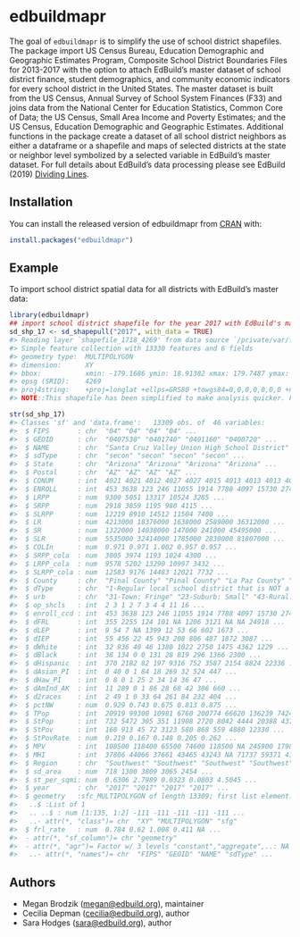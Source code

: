 
<!-- README.md is generated from README.Rmd. Please edit that file -->

# edbuildmapr

<!-- badges: start -->

<!-- badges: end -->

The goal of `edbuildmapr` is to simplify the use of school district
shapefiles. The package import US Census Bureau, Education Demographic
and Geographic Estimates Program, Composite School District Boundaries
Files for 2013-2017 with the option to attach EdBuild’s master dataset
of school district finance, student demographics, and community economic
indicators for every school district in the United States. The master
dataset is built from the US Census, Annual Survey of School System
Finances (F33) and joins data from the National Center for Education
Statistics, Common Core of Data; the US Census, Small Area Income and
Poverty Estimates; and the US Census, Education Demographic and
Geographic Estimates. Additional functions in the package create a
dataset of all school district neighbors as either a dataframe or a
shapefile and maps of selected districts at the state or neighbor level
symbolized by a selected variable in EdBuild’s master dataset. For full
details about EdBuild’s data processing please see EdBuild (2019)
[Dividing
Lines](https://edbuild.org/content/dividing-lines/main/methodology).

## Installation

You can install the released version of edbuildmapr from
[CRAN](https://CRAN.R-project.org) with:

``` r
install.packages("edbuildmapr")
```

## Example

To import school district spatial data for all districts with EdBuild’s
master data:

``` r
library(edbuildmapr)
## import school district shapefile for the year 2017 with EdBuild's master dataset attached. 
sd_shp_17 <- sd_shapepull("2017", with_data = TRUE)
#> Reading layer `shapefile_1718_4269' from data source `/private/var/folders/5n/cz5rxt2d02jcqlt7q25sy37m0000gp/T/RtmpIfj79x/file7dc910723388/shapefile_1718_4269.shp' using driver `ESRI Shapefile'
#> Simple feature collection with 13330 features and 6 fields
#> geometry type:  MULTIPOLYGON
#> dimension:      XY
#> bbox:           xmin: -179.1686 ymin: 18.91382 xmax: 179.7487 ymax: 71.38881
#> epsg (SRID):    4269
#> proj4string:    +proj=longlat +ellps=GRS80 +towgs84=0,0,0,0,0,0,0 +no_defs
#> NOTE::This shapefile has been simplified to make analysis quicker. For final vizualizations, please use the unsimplified shapefiles available through NCES.

str(sd_shp_17)
#> Classes 'sf' and 'data.frame':   13309 obs. of  46 variables:
#>  $ FIPS       : chr  "04" "04" "04" "04" ...
#>  $ GEOID      : chr  "0407530" "0401740" "0401160" "0400720" ...
#>  $ NAME       : chr  "Santa Cruz Valley Union High School District" "Casa Grande Union High School District" "Bicentennial Union High School District" "Antelope Union High School District" ...
#>  $ sdType     : chr  "secon" "secon" "secon" "secon" ...
#>  $ State      : chr  "Arizona" "Arizona" "Arizona" "Arizona" ...
#>  $ Postal     : chr  "AZ" "AZ" "AZ" "AZ" ...
#>  $ CONUM      : int  4021 4021 4012 4027 4027 4015 4013 4013 4013 4013 ...
#>  $ ENROLL     : int  453 3638 123 246 11055 1914 7788 4097 15730 27423 ...
#>  $ LRPP       : num  9300 5051 13317 10524 3285 ...
#>  $ SRPP       : num  2918 3859 1195 980 4115 ...
#>  $ SLRPP      : num  12219 8910 14512 11504 7400 ...
#>  $ LR         : num  4213000 18376000 1638000 2589000 36312000 ...
#>  $ SR         : num  1322000 14038000 147000 241000 45495000 ...
#>  $ SLR        : num  5535000 32414000 1785000 2830000 81807000 ...
#>  $ COLIn      : num  0.971 0.971 1.002 0.957 0.957 ...
#>  $ SRPP_cola  : num  3005 3974 1193 1024 4300 ...
#>  $ LRPP_cola  : num  9578 5202 13290 10997 3432 ...
#>  $ SLRPP_cola : num  12583 9176 14483 12021 7732 ...
#>  $ County     : chr  "Pinal County" "Pinal County" "La Paz County" "Yuma County" ...
#>  $ dType      : chr  "1-Regular local school district that is NOT a component of a supervisory union" "1-Regular local school district that is NOT a component of a supervisory union" "1-Regular local school district that is NOT a component of a supervisory union" "1-Regular local school district that is NOT a component of a supervisory union" ...
#>  $ urb        : chr  "31-Town: Fringe" "23-Suburb: Small" "43-Rural: Remote" "42-Rural: Distant" ...
#>  $ op_shcls   : int  2 3 1 2 7 3 4 4 11 16 ...
#>  $ enroll_ccd : int  453 3638 123 246 11055 1914 7788 4097 15730 27423 ...
#>  $ dFRL       : int  355 2255 124 101 NA 1206 3121 NA NA 24918 ...
#>  $ dLEP       : int  9 54 7 NA 1399 12 53 66 602 1673 ...
#>  $ dIEP       : int  55 456 22 45 943 208 806 487 1872 3087 ...
#>  $ dWhite     : int  32 936 40 46 1380 1022 2750 1475 4362 1229 ...
#>  $ dBlack     : int  38 134 0 0 131 28 819 296 1366 2300 ...
#>  $ dHispanic  : int  370 2182 82 197 9316 752 3587 2154 8824 22336 ...
#>  $ dAsian_PI  : int  0 40 0 1 84 18 269 32 524 447 ...
#>  $ dHaw_PI    : int  0 8 0 1 25 2 34 14 36 47 ...
#>  $ dAmInd_AK  : int  11 289 0 1 86 28 68 42 386 660 ...
#>  $ d2races    : int  2 49 1 0 33 64 261 84 232 404 ...
#>  $ pctNW      : num  0.929 0.743 0.675 0.813 0.875 ...
#>  $ TPop       : int  20919 99300 10981 6760 200774 66620 136239 74245 364786 736331 ...
#>  $ StPop      : int  732 5472 305 351 11908 2720 8042 4444 20388 43744 ...
#>  $ StPov      : int  160 913 45 72 3123 580 868 559 4880 12330 ...
#>  $ StPovRate  : num  0.219 0.167 0.148 0.205 0.262 ...
#>  $ MPV        : int  108500 118400 65500 74600 118500 NA 245900 179800 159600 156900 ...
#>  $ MHI        : int  37806 44066 37661 43465 43243 NA 71737 59371 41995 41159 ...
#>  $ Region     : chr  "Southwest" "Southwest" "Southwest" "Southwest" ...
#>  $ sd_area    : num  718 1300 3809 3065 2454 ...
#>  $ st_per_sqmi: num  0.6306 2.7989 0.0323 0.0803 4.5045 ...
#>  $ year       : chr  "2017" "2017" "2017" "2017" ...
#>  $ geometry   :sfc_MULTIPOLYGON of length 13309; first list element: List of 1
#>   ..$ :List of 1
#>   .. ..$ : num [1:135, 1:2] -111 -111 -111 -111 -111 ...
#>   ..- attr(*, "class")= chr  "XY" "MULTIPOLYGON" "sfg"
#>  $ frl_rate   : num  0.784 0.62 1.008 0.411 NA ...
#>  - attr(*, "sf_column")= chr "geometry"
#>  - attr(*, "agr")= Factor w/ 3 levels "constant","aggregate",..: NA NA NA NA NA NA NA NA NA NA ...
#>   ..- attr(*, "names")= chr  "FIPS" "GEOID" "NAME" "sdType" ...
```

## Authors

  - Megan Brodzik (<megan@edbuild.org>), maintainer
  - Cecilia Depman (<cecilia@edbuild.org>), author
  - Sara Hodges (<sara@edbuild.org>), author
